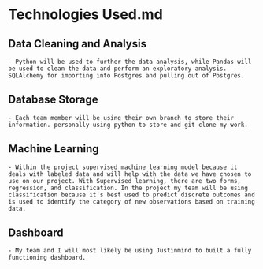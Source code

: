 # Technologies Used.md

## Data Cleaning and Analysis
    - Python will be used to further the data analysis, while Pandas will be used to clean the data and perform an exploratory analysis. SQLAlchemy for importing into Postgres and pulling out of Postgres.

## Database Storage
    - Each team member will be using their own branch to store their information. personally using python to store and git clone my work. 

## Machine Learning 
    - Within the project supervised machine learning model because it deals with labeled data and will help with the data we have chosen to use on our project. With Supervised learning, there are two forms, regression, and classification. In the project my team will be using classification because it's best used to predict discrete outcomes and is used to identify the category of new observations based on training data.

## Dashboard
    - My team and I will most likely be using Justinmind to built a fully functioning dashboard.